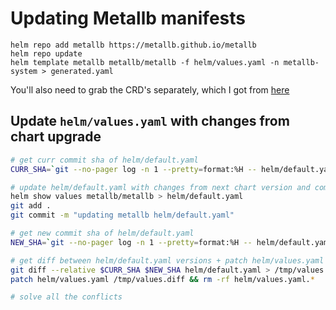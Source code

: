 # Updating Metallb manifests

```
helm repo add metallb https://metallb.github.io/metallb
helm repo update
helm template metallb metallb/metallb -f helm/values.yaml -n metallb-system > generated.yaml
```

You'll also need to grab the CRD's separately, which I got from [here](https://doc.traefik.io/traefik/reference/dynamic-configuration/kubernetes-crd/)

## Update `helm/values.yaml` with changes from chart upgrade

```bash
# get curr commit sha of helm/default.yaml
CURR_SHA=`git --no-pager log -n 1 --pretty=format:%H -- helm/default.yaml`

# update helm/default.yaml with changes from next chart version and commit
helm show values metallb/metallb > helm/default.yaml
git add .
git commit -m "updating metallb helm/default.yaml"

# get new commit sha of helm/default.yaml
NEW_SHA=`git --no-pager log -n 1 --pretty=format:%H -- helm/default.yaml`

# get diff between helm/default.yaml versions + patch helm/values.yaml
git diff --relative $CURR_SHA $NEW_SHA helm/default.yaml > /tmp/values.diff
patch helm/values.yaml /tmp/values.diff && rm -rf helm/values.yaml.*

# solve all the conflicts
```

